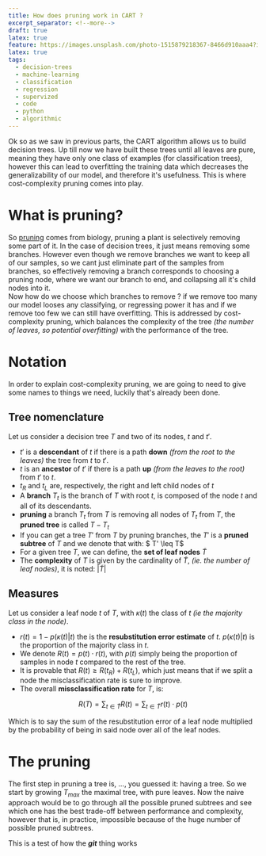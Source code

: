 ```yaml
---
title: How does pruning work in CART ?
excerpt_separator: <!--more-->
draft: true
latex: true
feature: https://images.unsplash.com/photo-1515879218367-8466d910aaa4?ixlib=rb-1.2.1&auto=format&fit=crop&w=1350&q=80
latex: true
tags:
  - decision-trees
  - machine-learning
  - classification
  - regression
  - supervized
  - code
  - python
  - algorithmic
---
```


Ok so as we saw in previous parts, the CART algorithm allows us to build decision trees. Up till now we have built these trees until all leaves are pure, meaning they have only one class of examples (for classification trees), however this can lead to overfitting the training data which decreases the generalizability of our model, and therefore it's usefulness. This is where cost-complexity pruning comes into play.

<!--more-->

# What is pruning?

So [pruning](https://en.wikipedia.org/wiki/Pruning) comes from biology, pruning a plant is selectively removing some part of it. In the case of decision trees, it just means removing some branches. However even though we remove branches we want to keep all of our samples, so we cant just eliminate part of the samples from branches, so effectively removing a branch corresponds to choosing a pruning node, where we want our branch to end, and collapsing all it's child nodes into it.  
Now how do we choose which branches to remove ? if we remove too many our model looses any classifying, or regressing power it has and if we remove too few we can still have overfitting. This is addressed by cost-complexity pruning, which balances the complexity of the tree _(the number of leaves, so potential overfitting)_ with the performance of the tree.

# Notation

In order to explain cost-complexity pruning, we are going to need to give some names to things we need, luckily that's already been done.

## Tree nomenclature

Let us consider a decision tree $T$ and two of its nodes, $t$ and $t'$.

- $t'$ is a **descendant** of $t$ if there is a path **down** _(from the root to the leaves)_ the tree from $t$ to $t'$.
- $t$ is an **ancestor** of $t'$ if there is a path **up** _(from the leaves to the root)_ from $t'$ to $t$.
- $t_R$ and $t_L$ are, respectively, the right and left child nodes of $t$
- A **branch** $T_t$ is the branch of $T$ with root $t$, is composed of the node $t$ and all of its descendants.
- **pruning** a branch $T_t$ from $T$ is removing all nodes of $T_t$ from $T$, the **pruned tree** is called $T-T_t$
- If you can get a tree $T'$ from $T$ by pruning branches, the $T'$ is a **pruned subtree** of $T$ and we denote that with: $ T' \leq T$
- For a given tree $T$, we can define, the **set of leaf nodes** $\widetilde{T}$
- The **complexity** of $T$ is given by the cardinality of $\widetilde{T}$, _(ie. the number of leaf nodes)_, it is noted: $\vert\widetilde{T}\vert$

## Measures

Let us consider a leaf node $t$ of $T$, with $\kappa(t)$ the class of $t$ _(ie the majority class in the node)_.

- $r(t) = 1 - p(\kappa(t)\vert t)$ the is the **resubstitution error estimate** of $t$. $p(\kappa(t)\vert t)$ is the proportion of the majority class in $t$.
- We denote $R(t) = p(t)\cdot r(t)$, with $p(t)$ simply being the proportion of samples in node $t$ compared to the rest of the tree.
- It is provable that $R(t) \geq R(t_R) + R(t_L)$, which just means that if we split a node the misclassification rate is sure to improve.
- The overall **missclassification rate** for $T$, is:

$$
R(T) = \sum_{t\in \widetilde{T}} R(t) = \sum_{t\in \widetilde{T}} r(t)\cdot p(t)
$$

Which is to say the sum of the resubstitution error of a leaf node multiplied by the probability of being in said node over all of the leaf nodes.

# The pruning

The first step in pruning a tree is, ..., you guessed it: having a tree. So we start by growing $T_{max}$ the maximal tree, with pure leaves. Now the naive approach would be to go through all the possible pruned subtrees and see which one has the best trade-off between performance and complexity, however that is, in practice, impossible because of the huge number of possible pruned subtrees.

This is a test of how the **_git_** thing works
